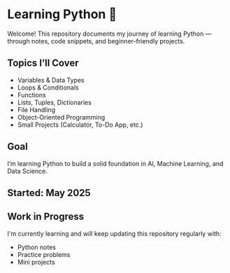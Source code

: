 # Learning Python 🐍

Welcome! This repository documents my journey of learning Python — through notes, code snippets, and beginner-friendly projects.

##  Topics I’ll Cover
- Variables & Data Types  
- Loops & Conditionals  
- Functions  
- Lists, Tuples, Dictionaries  
- File Handling  
- Object-Oriented Programming  
- Small Projects (Calculator, To-Do App, etc.)

##  Goal
I’m learning Python to build a solid foundation in AI, Machine Learning, and Data Science.

##  Started: May 2025

##  Work in Progress
I'm currently learning and will keep updating this repository regularly with:
- Python notes
- Practice problems
- Mini projects



